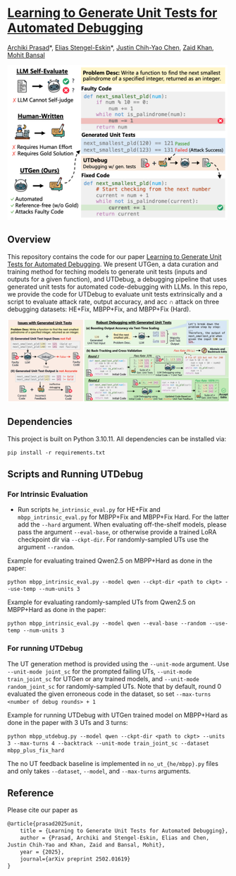 # [Learning to Generate Unit Tests for Automated Debugging](https://arxiv.org/abs/2502.01619)
[Archiki Prasad](https://archiki.github.io/)\*, [Elias Stengel-Eskin](https://esteng.github.io/)\*, [Justin Chih-Yao Chen](https://dinobby.github.io/), [Zaid Khan](https://zaidkhan.me/), [Mohit Bansal](https://www.cs.unc.edu/~mbansal/)

<img src="./assets/fig1.png" alt="Figure of the motivation for UTGen" width="500"/>

## Overview
This repository contains the code for our paper [Learning to Generate Unit Tests for Automated Debugging](https://arxiv.org/abs/2502.01619). We present UTGen, a data curation and training method for teching models to generate unit tests (inputs and outputs for a given function), and UTDebug, a debugging pipeline that uses generated unit tests for automated code-debugging with LLMs. In this repo, we provide the code for UTDebug to evaluate unit tests extrinsically and a script to evaluate attack rate, output accuracy, and acc $\cap$ attack on three debugging datasets: HE+Fix, MBPP+Fix, and MBPP+Fix (Hard).

![UTDebug motivation and overview](assets/fig3.png)

## Dependencies
This project is built on Python 3.10.11. All dependencies can be installed via:
```
pip install -r requirements.txt
```

## Scripts and Running UTDebug

### For Intrinsic Evaluation
- Run scripts `he_intrinsic_eval.py` for HE+Fix and `mbpp_intrinsic_eval.py` for MBPP+Fix and MBPP+Fix Hard. For the latter add the `--hard` argument. When evaluating off-the-shelf models, please pass the argument `--eval-base`, or otherwise provide a trained LoRA checkpoint dir via `--ckpt-dir`. For randomly-sampled UTs use the argument `--random`.

Example for evaluating trained Qwen2.5 on MBPP+Hard as done in the paper:
```
python mbpp_intrinsic_eval.py --model qwen --ckpt-dir <path to ckpt> --use-temp --num-units 3
```
Example for evaluating randomly-sampled UTs from Qwen2.5 on MBPP+Hard as done in the paper:
```
python mbpp_intrinsic_eval.py --model qwen --eval-base --random --use-temp --num-units 3
```

### For running UTDebug
The UT generation method is provided using the `--unit-mode` argument. Use `--unit-mode joint_sc` for the prompted failing UTs, `--unit-mode train_joint_sc` for UTGen or any trained models, and `--unit-mode random_joint_sc` for randomly-sampled UTs. Note that by default, round 0 evaluated the given erroneous code in the dataset, so set `--max-turns <number of debug rounds> + 1`

Example for running UTDebug with UTGen trained model on MBPP+Hard as done in the paper with 3 UTs and 3 turns:
```
python mbpp_utdebug.py --model qwen --ckpt-dir <path to ckpt> --units 3 --max-turns 4 --backtrack --unit-mode train_joint_sc --dataset mbpp_plus_fix_hard
```
The no UT feedback baseline is implemented in `no_ut_{he/mbpp}.py` files and only takes `--dataset`, `--model`, and `--max-turns` arguments.

## Reference
Please cite our paper as 
```
@article{prasad2025unit,
    title = {Learning to Generate Unit Tests for Automated Debugging},
    author = {Prasad, Archiki and Stengel-Eskin, Elias and Chen, Justin Chih-Yao and Khan, Zaid and Bansal, Mohit}, 
    year = {2025},
    journal={arXiv preprint 2502.01619} 
}
```
